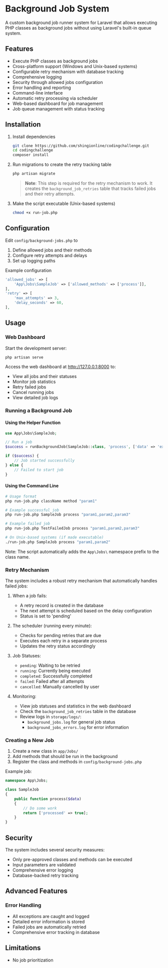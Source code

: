 # Background Job System

A custom background job runner system for Laravel that allows executing PHP classes as background jobs without using Laravel's built-in queue system.

## Features

- Execute PHP classes as background jobs
- Cross-platform support (Windows and Unix-based systems)
- Configurable retry mechanism with database tracking
- Comprehensive logging
- Security through allowed jobs configuration
- Error handling and reporting
- Command-line interface
- Automatic retry processing via scheduler
- Web-based dashboard for job management
- Job queue management with status tracking

## Installation

1. Install dependencies
   ```bash
   git clone https://github.com/shingionline/codingchallenge.git
   cd codingchallenge
   composer install
   ```
2. Run migrations to create the retry tracking table
   ```bash
   php artisan migrate
   ```
   > **Note**: This step is required for the retry mechanism to work. It creates the `background_job_retries` table that tracks failed jobs and their retry attempts.

3. Make the script executable (Unix-based systems)
   ```bash
   chmod +x run-job.php
   ```

## Configuration

Edit `config/background-jobs.php` to

1. Define allowed jobs and their methods
2. Configure retry attempts and delays
3. Set up logging paths

Example configuration
```php
'allowed_jobs' => [
    'App\Jobs\SampleJob' => ['allowed_methods' => ['process']],
],
'retry' => [
    'max_attempts' => 3,
    'delay_seconds' => 60,
],
```

## Usage

### Web Dashboard

Start the development server:
```bash
php artisan serve
```

Access the web dashboard at http://127.0.0.1:8000 to:
- View all jobs and their statuses
- Monitor job statistics
- Retry failed jobs
- Cancel running jobs
- View detailed job logs

### Running a Background Job

#### Using the Helper Function

```php
use App\Jobs\SampleJob;

// Run a job
$success = runBackgroundJob(SampleJob::class, 'process', ['data' => 'example']);

if ($success) {
    // Job started successfully
} else {
    // Failed to start job
}
```

#### Using the Command Line

```bash
# Usage format
php run-job.php className method "param1"

# Example successful job
php run-job.php SampleJob process "param1,param2,param3"

# Example failed job
php run-job.php TestFailedJob process "param1,param2,param3"

# On Unix-based systems (if made executable)
./run-job.php SampleJob process "param1,param2"
```

Note: The script automatically adds the `App\Jobs\` namespace prefix to the class name.

### Retry Mechanism

The system includes a robust retry mechanism that automatically handles failed jobs:

1. When a job fails:
   - A retry record is created in the database
   - The next attempt is scheduled based on the delay configuration
   - Status is set to 'pending'

2. The scheduler (running every minute):
   - Checks for pending retries that are due
   - Executes each retry in a separate process
   - Updates the retry status accordingly

3. Job Statuses:
   - `pending`: Waiting to be retried
   - `running`: Currently being executed
   - `completed`: Successfully completed
   - `failed`: Failed after all attempts
   - `cancelled`: Manually cancelled by user

4. Monitoring:
   - View job statuses and statistics in the web dashboard
   - Check the `background_job_retries` table in the database
   - Review logs in `storage/logs/`:
     - `background_jobs.log` for general job status
     - `background_jobs_errors.log` for error information

### Creating a New Job

1. Create a new class in `app/Jobs/`
2. Add methods that should be run in the background
3. Register the class and methods in `config/background-jobs.php`

Example job:
```php
namespace App\Jobs;

class SampleJob
{
    public function process($data)
    {
        // Do some work
        return ['processed' => true];
    }
}
```

## Security

The system includes several security measures:
- Only pre-approved classes and methods can be executed
- Input parameters are validated
- Comprehensive error logging
- Database-backed retry tracking

## Advanced Features

### Error Handling

- All exceptions are caught and logged
- Detailed error information is stored
- Failed jobs are automatically retried
- Comprehensive error tracking in database

## Limitations

- No job prioritization
